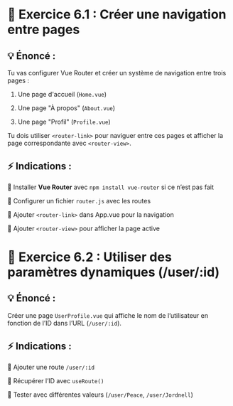 # 📝 Exercice 6.1 : Créer une navigation entre pages
## 💡 Énoncé :
Tu vas configurer Vue Router et créer un système de navigation entre trois pages :

1. Une page d'accueil (`Home.vue`)

2. Une page "À propos" (`About.vue`)

3. Une page "Profil" (`Profile.vue`)

Tu dois utiliser `<router-link>` pour naviguer entre ces pages et afficher la page correspondante avec `<router-view>`.

## ⚡ Indications :

🔹 Installer **Vue Router** avec `npm install vue-router` si ce n’est pas fait

🔹 Configurer un fichier `router.js` avec les routes

🔹 Ajouter `<router-link>` dans App.vue pour la navigation

🔹 Ajouter `<router-view>` pour afficher la page active

# 📝 Exercice 6.2 : Utiliser des paramètres dynamiques (/user/:id)
## 💡 Énoncé :
Créer une page `UserProfile.vue` qui affiche le nom de l’utilisateur en fonction de l’ID dans l’URL (`/user/:id`).

## ⚡ Indications :

🔹 Ajouter une route `/user/:id`

🔹 Récupérer l’ID avec `useRoute()`

🔹 Tester avec différentes valeurs (`/user/Peace`, `/user/Jordnell`)